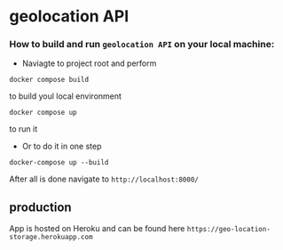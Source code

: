 # geolocation API

### How to build and run `geolocation API` on your local machine:
 - Naviagte to project root and perform
 ```
 docker compose build
 ```
 to build youl local environment
 ```
 docker compose up
 ```
 to run it

- Or to do it in one step
```
docker-compose up --build
```

After all is done navigate to `http://localhost:8000/`

## production 
App is hosted on Heroku and can be found here `https://geo-location-storage.herokuapp.com`

